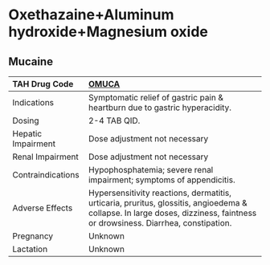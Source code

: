 # Oxethazaine+Aluminum hydroxide+Magnesium oxide

## Mucaine

| TAH Drug Code      | [OMUCA](https://www.tahsda.org.tw/drugs/hissearch.php?drug_code=OMUCA)                                                                                                     |
|:-------------------|:---------------------------------------------------------------------------------------------------------------------------------------------------------------------------|
| Indications        | Symptomatic relief of gastric pain & heartburn due to gastric hyperacidity.                                                                                                |
| Dosing             | 2-4 TAB QID.                                                                                                                                                               |
| Hepatic Impairment | Dose adjustment not necessary                                                                                                                                              |
| Renal Impairment   | Dose adjustment not necessary                                                                                                                                              |
| Contraindications  | Hypophosphatemia; severe renal impairment; symptoms of appendicitis.                                                                                                       |
| Adverse Effects    | Hypersensitivity reactions, dermatitis, urticaria, pruritus, glossitis, angioedema & collapse. In large doses, dizziness, faintness or drowsiness. Diarrhea, constipation. |
| Pregnancy          | Unknown                                                                                                                                                                    |
| Lactation          | Unknown                                                                                                                                                                    |

